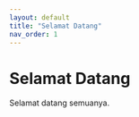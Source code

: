 ```yaml
---
layout: default
title: "Selamat Datang"
nav_order: 1
---
```


# Selamat Datang 


Selamat datang semuanya. 

